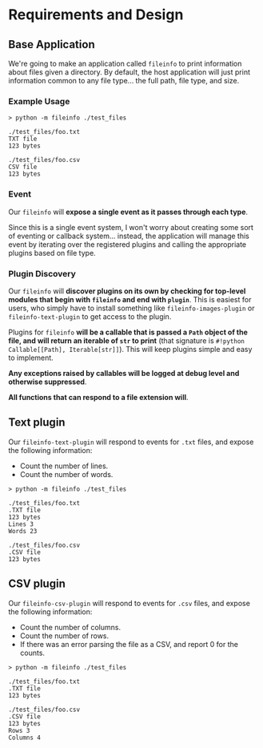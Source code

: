 # Requirements and Design

## Base Application

We're going to make an application called `fileinfo` to print information about files given a directory. By default, the 
host application will just print information common to any file type... the full path, file type, and size.

### Example Usage

```plaintext
> python -m fileinfo ./test_files

./test_files/foo.txt
TXT file
123 bytes

./test_files/foo.csv
CSV file
123 bytes
```

### Event

Our `fileinfo` will **expose a single event as it passes through each type**. 

Since this is a single event system, I won't worry about creating some sort of eventing or callback system... instead, 
the application will manage this event by iterating over the registered plugins and calling the appropriate plugins 
based on file type.

### Plugin Discovery

Our `fileinfo` will **discover plugins on its own by checking for top-level modules that begin with `fileinfo` and 
end with `plugin`**. This is easiest for users, who simply have to install something like `fileinfo-images-plugin` or
`fileinfo-text-plugin` to get access to the plugin.

Plugins for `fileinfo` **will be a callable that is passed a `Path` object of the file, and will return an iterable of
`str` to print** (that signature is `#!python Callable[[Path], Iterable[str]]`). This will keep plugins simple and easy 
to implement.

**Any exceptions raised by callables will be logged at debug level and otherwise suppressed**.

**All functions that can respond to a file extension will**.

## Text plugin

Our `fileinfo-text-plugin` will respond to events for `.txt` files, and expose the following information:

* Count the number of lines.
* Count the number of words.

```
> python -m fileinfo ./test_files

./test_files/foo.txt
.TXT file
123 bytes
Lines 3
Words 23

./test_files/foo.csv
.CSV file
123 bytes
```

## CSV plugin

Our `fileinfo-csv-plugin` will respond to events for `.csv` files, and expose the following information:

* Count the number of columns.
* Count the number of rows.
* If there was an error parsing the file as a CSV, and report 0 for the counts.

```
> python -m fileinfo ./test_files

./test_files/foo.txt
.TXT file
123 bytes

./test_files/foo.csv
.CSV file
123 bytes
Rows 3
Columns 4
```
